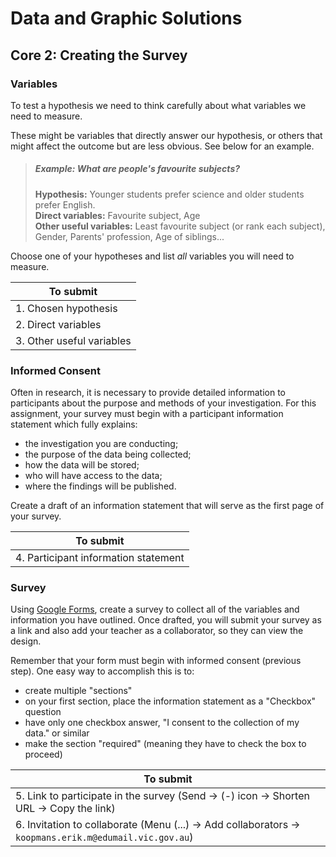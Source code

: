 # Data and Graphic Solutions

## Core 2: Creating the Survey

### Variables

To test a hypothesis we need to think carefully about what variables we need to measure.

These might be variables that directly answer our hypothesis, or others that might affect the outcome but are less obvious.
See below for an example.

> ##### Example: What are people's favourite subjects?
>**Hypothesis:** Younger students prefer science and older students prefer English.<br/>
>**Direct variables:** Favourite subject, Age<br/>
>**Other useful variables:** Least favourite subject (or rank each subject), Gender, Parents' profession, Age of siblings...

Choose one of your hypotheses and list *all* variables you will need to measure.

| To submit |
|---|
| 1. Chosen hypothesis |
| 2. Direct variables |
| 3. Other useful variables |

### Informed Consent

Often in research, it is necessary to provide detailed information to participants about the purpose and methods of your investigation.
For this assignment, your survey must begin with a participant information statement which fully explains:

- the investigation you are conducting;
- the purpose of the data being collected;
- how the data will be stored;
- who will have access to the data;
- where the findings will be published.

Create a draft of an information statement that will serve as the first page of your survey.

| To submit |
|---|
| 4. Participant information statement |

### Survey

Using [Google Forms](https://www.google.com.au/forms/about/), create a survey to collect all of the variables and information you have outlined.
Once drafted, you will submit your survey as a link and also add your teacher as a collaborator, so they can view the design.

Remember that your form must begin with informed consent (previous step).
One easy way to accomplish this is to:

- create multiple "sections"
- on your first section, place the information statement as a "Checkbox" question
- have only one checkbox answer, "I consent to the collection of my data." or similar
- make the section "required" (meaning they have to check the box to proceed)

| To submit |
|---|
| 5. Link to participate in the survey (Send -> (-) icon -> Shorten URL -> Copy the link) |
| 6. Invitation to collaborate (Menu (...) -> Add collaborators -> `koopmans.erik.m@edumail.vic.gov.au`)
